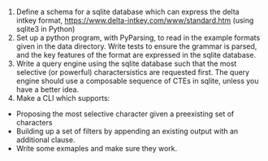 1. Define a schema for a sqlite database which can express the delta intkey format, https://www.delta-intkey.com/www/standard.htm (using sqlite3 in Python)
2. Set up a python program, with PyParsing, to read in the example formats given in the data directory. Write tests to ensure the grammar is parsed, and the key features of the format are expressed in the sqlite database.
3. Write a query engine using the sqlite database such that the most selective (or powerful) charactersistics are requested first. The query engine should use a composable sequence of CTEs in sqlite, unless you have a better idea.
4. Make a CLI which supports:
 - Proposing the most selective character given a preexisting set of characters
 - Building up a set of filters by appending an existing output with an additional clause.
 - Write some exmaples and make sure they work.
 